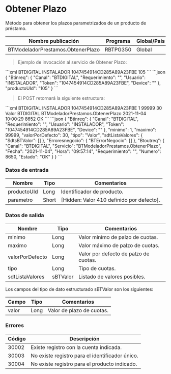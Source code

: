 #  Obtener Plazo 

Método para obtener los plazos parametrizados de un producto de préstamo. 

Nombre publicación | Programa | Global/País 
--------- | ----------- | ----------- 
BTModeladorPrestamos.ObtenerPlazo | RBTPG350 | Global 

> Ejemplo de invocación al servicio de Obtener Plazo: 

<code-group> 
<code-block title="XML" active> 
```xml 
<soapenv:Envelope xmlns:soapenv="http://schemas.xmlsoap.org/soap/envelope/" xmlns:bts="http://uy.com.dlya.bantotal/BTSOA/"> 
   <soapenv:Header/> 
   <soapenv:Body> 
      <bts:BTModeladorPrestamos.ObtenerPlazo> 
         <bts:Btinreq> 
            <bts:Canal>BTDIGITAL</bts:Canal> 
            <bts:Requerimiento></bts:Requerimiento> 
            <bts:Usuario>INSTALADOR</bts:Usuario> 
            <bts:Token>1047454914CD285A89A23FBE</bts:Token> 
            <bts:Device></bts:Device> 
         </bts:Btinreq> 
         <bts:productoUId>105</bts:productoUId> 
      </bts:BTModeladorPrestamos.ObtenerPlazo> 
   </soapenv:Body> 
</soapenv:Envelope> 
``` 
</code-block> 

<code-block title="JSON"> 
```json 
{ 
    "Btinreq": { 
        "Canal": "BTDIGITAL", 
        "Requerimiento": "", 
        "Usuario": "INSTALADOR", 
        "Token": "1047454914CD285A89A23FBE", 
        "Device": "" 
    }, 
    "productoUId": "105" 
} 
``` 
</code-block> 
</code-group> 

> El POST retornará la siguiente estructura: 

<code-group> 
<code-block title="XML" active> 
```xml 
<SOAP-ENV:Envelope xmlns:SOAP-ENV="http://schemas.xmlsoap.org/soap/envelope/" xmlns:xsd="http://www.w3.org/2001/XMLSchema" xmlns:SOAP-ENC="http://schemas.xmlsoap.org/soap/encoding/" xmlns:xsi="http://www.w3.org/2001/XMLSchema-instance"> 
   <SOAP-ENV:Body> 
      <BTModeladorPrestamos.ObtenerPlazoResponse xmlns="http://uy.com.dlya.bantotal/BTSOA/"> 
         <Btinreq> 
            <Canal>BTDIGITAL</Canal> 
            <Requerimiento/> 
            <Usuario>INSTALADOR</Usuario> 
            <Token>1047454914CD285A89A23FBE</Token> 
            <Device/> 
         </Btinreq> 
         <minimo>1</minimo> 
         <maximo>99999</maximo> 
         <valorPorDefecto>30</valorPorDefecto> 
         <tipo>Valor</tipo> 
         <sdtListaValores></sdtListaValores> 
         <Erroresnegocio></Erroresnegocio> 
         <Btoutreq> 
            <Canal>BTDIGITAL</Canal> 
            <Servicio>BTModeladorPrestamos.ObtenerPlazo</Servicio> 
            <Fecha>2021-11-04</Fecha> 
            <Hora>10:00:29</Hora> 
            <Requerimiento/> 
            <Numero>8652</Numero> 
            <Estado>OK</Estado> 
         </Btoutreq> 
      </BTModeladorPrestamos.ObtenerPlazoResponse> 
   </SOAP-ENV:Body> 
</SOAP-ENV:Envelope> 
``` 
</code-block> 

<code-block title="JSON"> 
```json 
{ 
    "Btinreq": { 
        "Canal": "BTDIGITAL", 
        "Requerimiento": "", 
        "Usuario": "INSTALADOR", 
        "Token": "1047454914CD285A89A23FBE", 
        "Device": "" 
    }, 
    "minimo": 1, 
    "maximo": 99999, 
    "valorPorDefecto": 30, 
    "tipo": "Valor", 
    "sdtListaValores": { 
        "SdtsBTValor": [] 
    }, 
    "Erroresnegocio": { 
        "BTErrorNegocio": [] 
    }, 
    "Btoutreq": { 
        "Canal": "BTDIGITAL", 
        "Servicio": "BTModeladorPrestamos.ObtenerPlazo", 
        "Fecha": "2021-11-04", 
        "Hora": "09:57:14", 
        "Requerimiento": "", 
        "Numero": 8650, 
        "Estado": "OK" 
    } 
} 
``` 
</code-block> 
</code-group>  

### Datos de entrada 

Nombre | Tipo | Comentarios 
--------- | ----------- | ----------- 
productoUId | Long | Identificador de producto. 
parametro | Short | [Hidden: Valor 410 definido por defecto]. 

### Datos de salida 

Nombre | Tipo | Comentarios 
--------- | ----------- | ----------- 
minimo | Long | Valor mínimo de palzo de cuotas. 
maximo | Long | Valor máximo de palzo de cuotas. 
valorPorDefecto | Long | Valor por defecto de palzo de cuotas. 
tipo | Long | Tipo de cuotas. 
sdtListaValores | sBTValor | Listado de valores posibles. 

Los campos del tipo de dato estructurado sBTValor son los siguientes: 

Campo | Tipo | Comentarios 
--------- | ----------- | ----------- 
valor | Long | Valor de plazo de cuotas. 

### Errores 

Código | Descripción 
--------- | -----------  
30002 | Existe registro con la cuenta indicada. 
30003 | No existe registro para el identificador único. 
30004 | No existe registro para el producto indicado. 

 
